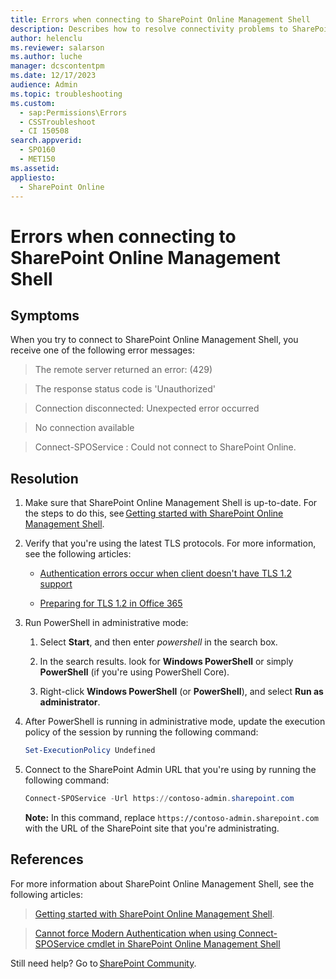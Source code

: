 ```yaml
---
title: Errors when connecting to SharePoint Online Management Shell
description: Describes how to resolve connectivity problems to SharePoint Online Management Shell.
author: helenclu
ms.reviewer: salarson
ms.author: luche
manager: dcscontentpm
ms.date: 12/17/2023
audience: Admin
ms.topic: troubleshooting
ms.custom: 
  - sap:Permissions\Errors
  - CSSTroubleshoot
  - CI 150508
search.appverid: 
  - SPO160
  - MET150
ms.assetid: 
appliesto: 
  - SharePoint Online
---
```


# Errors when connecting to SharePoint Online Management Shell

## Symptoms

When you try to connect to SharePoint Online Management Shell, you receive one of the following error messages:

> The remote server returned an error: (429)

> The response status code is 'Unauthorized'

> Connection disconnected: Unexpected error occurred

> No connection available

> Connect-SPOService : Could not connect to SharePoint Online.

## Resolution

1. Make sure that SharePoint Online Management Shell is up-to-date. For the steps to do this, see [Getting started with SharePoint Online Management Shell](/powershell/sharepoint/sharepoint-online/connect-sharepoint-online).

1. Verify that you're using the latest TLS protocols. For more information, see the following articles:

    - [Authentication errors occur when client doesn't have TLS 1.2 support](./authentication-errors-tls12-support.md)

    - [Preparing for TLS 1.2 in Office 365](/microsoft-365/compliance/prepare-tls-1.2-in-office-365)

1. Run PowerShell in administrative mode:

    1. Select **Start**, and then enter *powershell* in the search box.

    1. In the search results. look for **Windows PowerShell** or simply **PowerShell** (if you're using PowerShell Core).

    1. Right-click **Windows PowerShell** (or **PowerShell**), and select **Run as administrator**.

1. After PowerShell is running in administrative mode, update the execution policy of the session by running the following command:

    ```powershell
    Set-ExecutionPolicy Undefined
    ```

1. Connect to the SharePoint Admin URL that you're using by running the following command: 

    ```powershell
    Connect-SPOService -Url https://contoso-admin.sharepoint.com  
    ```
    **Note:** In this command, replace `https://contoso-admin.sharepoint.com` with the URL of the SharePoint site that you're administrating.

## References

For more information about SharePoint Online Management Shell, see the following articles:

> [Getting started with SharePoint Online Management Shell](/powershell/sharepoint/sharepoint-online/connect-sharepoint-online).

> [Cannot force Modern Authentication when using Connect-SPOService cmdlet in SharePoint Online Management Shell](/previous-versions/troubleshoot/content-retirement)

Still need help? Go to [SharePoint Community](https://techcommunity.microsoft.com/t5/sharepoint/ct-p/SharePoint).
